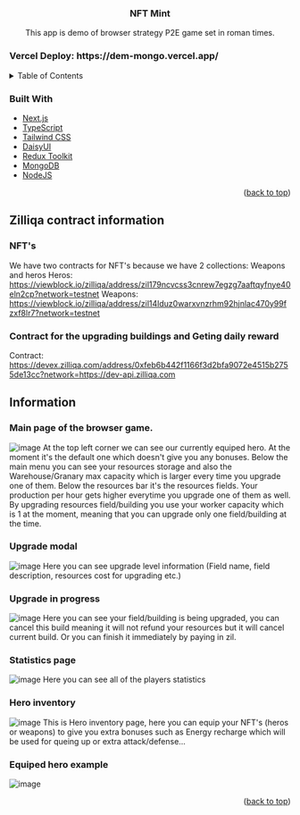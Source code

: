 <div id="top"></div>

<h3 align="center">NFT Mint</h3>
  <p align="center">
    This app is demo of browser strategy P2E game set in roman times.
  </p>
</div>

<h3>Vercel Deploy: https://dem-mongo.vercel.app/</h3>

<!-- TABLE OF CONTENTS -->
<details>
  <summary>Table of Contents</summary>
  <ol>
    <li>
      <a href="#about-the-project">About The Project</a>
      <ul>
        <li><a href="#built-with">Built With</a></li>
      </ul>
    </li>
    <li>
      <a href="#getting-started">Getting Started</a>
      <ul>
        <li><a href="#installation">Installation</a></li>
      </ul>
    </li>
    <li><a href="#information">Information</a></li>
  </ol>
</details>

### Built With

- [Next.js](https://nextjs.org/)
- [TypeScript](https://www.typescriptlang.org/)
- [Tailwind CSS](https://tailwindcss.com/)
- [DaisyUI](https://daisyui.com/)
- [Redux Toolkit](https://redux-toolkit.js.org/)
- [MongoDB](https://www.mongodb.com/)
- [NodeJS](https://nodejs.org/en/)

<p align="right">(<a href="#top">back to top</a>)</p>

## Zilliqa contract information

### NFT's
We have two contracts for NFT's because we have 2 collections: Weapons and heros
Heros: https://viewblock.io/zilliqa/address/zil179ncvcss3cnrew7egzg7aaftqyfnye40eln2cp?network=testnet
Weapons: https://viewblock.io/zilliqa/address/zil14lduz0warxvnzrhm92hjnlac470y99fzxf8lr7?network=testnet

### Contract for the upgrading buildings and Geting daily reward
Contract: https://devex.zilliqa.com/address/0xfeb6b442f1166f3d2bfa9072e4515b2755de13cc?network=https://dev-api.zilliqa.com
## Information

### Main page of the browser game.

![image](https://user-images.githubusercontent.com/48727773/176166556-ca1df098-c25d-479f-a238-7a158c48eacd.png)
At the top left corner we can see our currently equiped hero. At the moment it's the default one which doesn't give you any bonuses. Below the main menu you can see your resources storage and also the Warehouse/Granary max capacity which is larger every time you upgrade one of them. Below the resources bar it's the resources fields. Your production per hour gets higher everytime you upgrade one of them as well. By upgrading resources field/building you use your worker capacity which is 1 at the moment, meaning that you can upgrade only one field/building at the time.

### Upgrade modal

![image](https://user-images.githubusercontent.com/48727773/176166596-074f1380-0fdf-4d7b-8786-2124cea203ab.png)
Here you can see upgrade level information (Field name, field description, resources cost for upgrading etc.)

### Upgrade in progress

![image](https://user-images.githubusercontent.com/48727773/176166842-dd3ad937-133b-406b-afca-6087ec318eaf.png)
Here you can see your field/building is being upgraded, you can cancel this build meaning it will not refund your resources but it will cancel current build.
Or you can finish it immediately by paying in zil.

### Statistics page

![image](https://user-images.githubusercontent.com/48727773/176166906-789b44ba-2290-4026-910c-c9cfb8aea32c.png)
Here you can see all of the players statistics

### Hero inventory

![image](https://user-images.githubusercontent.com/48727773/176166945-d396db14-a793-47fa-b951-e2d7985bb162.png)
This is Hero inventory page, here you can equip your NFT's (heros or weapons) to give you extra bonuses such as Energy recharge which will be used for queing up or extra attack/defense...

### Equiped hero example

![image](https://user-images.githubusercontent.com/48727773/176166996-33f1d566-b241-4313-9aac-dd99032eed58.png)

<p align="right">(<a href="#top">back to top</a>)</p>
